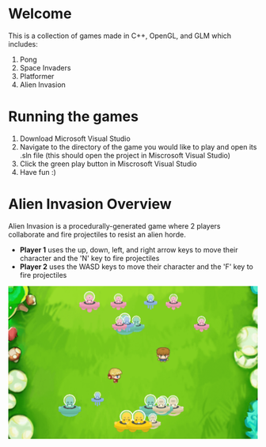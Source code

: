 # Welcome
This is a collection of games made in C++, OpenGL, and GLM which includes:
1. Pong
2. Space Invaders
3. Platformer
4. Alien Invasion

# Running the games
1. Download Microsoft Visual Studio
2. Navigate to the directory of the game you would like to play and open its .sln file (this should open the project in Miscrosoft Visual Studio)
3. Click the green play button in Miscrosoft Visual Studio
4. Have fun :)

# Alien Invasion Overview

Alien Invasion is a procedurally-generated game where 2 players collaborate and fire projectiles to resist an alien horde.
* __Player 1__ uses the up, down, left, and right arrow keys to move their character and the 'N' key to fire projectiles
* __Player 2__ uses the WASD keys to move their character and the 'F' key to fire projectiles

<img src="https://raw.githubusercontent.com/richardshu/Games/master/5.%20Alien%20Invasion/alien_invasion.png">
